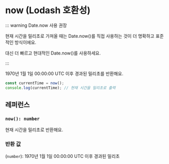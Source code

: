 # now (Lodash 호환성)

::: warning Date.now 사용 권장

현재 시간을 밀리초로 가져올 때는 Date.now()를 직접 사용하는 것이 더 명확하고 표준적인 방식이에요.

대신 더 빠르고 현대적인 Date.now()를 사용하세요.

:::

1970년 1월 1일 00:00:00 UTC 이후 경과된 밀리초를 반환해요.

```typescript
const currentTime = now();
console.log(currentTime); // 현재 시간을 밀리초로 출력
```

## 레퍼런스

### `now(): number`

현재 시간을 밀리초로 반환해요.

### 반환 값

(`number`): 1970년 1월 1일 00:00:00 UTC 이후 경과된 밀리초
